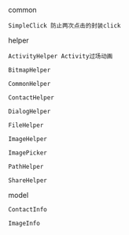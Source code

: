 common

    SimpleClick 防止两次点击的封装click

helper

    ActivityHelper Activity过场动画

    BitmapHelper

    CommonHelper

    ContactHelper

    DialogHelper

    FileHelper

    ImageHelper

    ImagePicker

    PathHelper

    ShareHelper

model

    ContactInfo

    ImageInfo